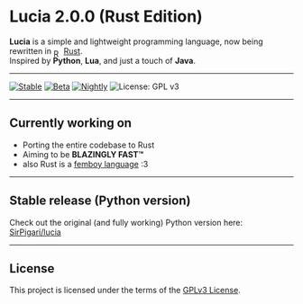 # Lucia 2.0.0 (Rust Edition)

**Lucia** is a simple and lightweight programming language, now being rewritten in <img src="https://upload.wikimedia.org/wikipedia/commons/0/0f/Original_Ferris.svg" alt="Rust" style="height:1em; vertical-align: text-bottom; position: relative; top: 2px;"/> [Rust](https://www.rust-lang.org/).  
Inspired by **Python**, **Lua**, and just a touch of **Java**.

---
[![Stable](https://github.com/SirPigari/lucia-rust/actions/workflows/run-tests-stable.yml/badge.svg?branch=main)](https://github.com/SirPigari/lucia-rust/actions/workflows/run-tests-stable.yml)
[![Beta](https://github.com/SirPigari/lucia-rust/actions/workflows/run-tests-beta.yml/badge.svg?branch=main)](https://github.com/SirPigari/lucia-rust/actions/workflows/run-tests-beta.yml)
[![Nightly](https://github.com/SirPigari/lucia-rust/actions/workflows/run-tests-nightly.yml/badge.svg?branch=main)](https://github.com/SirPigari/lucia-rust/actions/workflows/run-tests-nightly.yml)
![License: GPL v3](https://img.shields.io/badge/License-GPLv3-blue.svg)

---

## Currently working on

- Porting the entire codebase to Rust  
- Aiming to be **BLAZINGLY FAST™**  
- also Rust is a [femboy language](https://www.reddit.com/r/feminineboys/comments/j91rv7/comment/g8gk0fy/?context=3) :3

---

## Stable release (Python version)

Check out the original (and fully working) Python version here:  
[SirPigari/lucia](https://github.com/SirPigari/lucia)

---

## License

This project is licensed under the terms of the [GPLv3 License](LICENSE).
